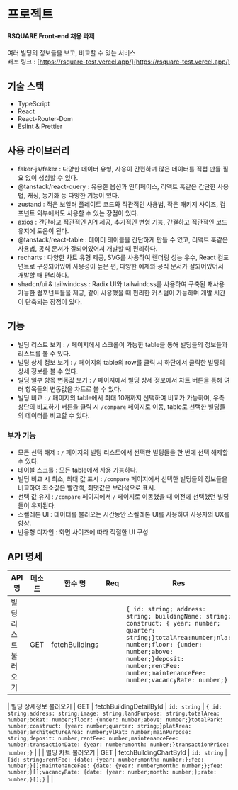 # 프로젝트

#### RSQUARE Front-end 채용 과제

여러 빌딩의 정보들을 보고, 비교할 수 있는 서비스 <br />
배포 링크 : [https://rsquare-test.vercel.app/](https://rsquare-test.vercel.app/)

## 기술 스택

- TypeScript
- React
- React-Router-Dom
- Eslint & Prettier

## 사용 라이브러리

- faker-js/faker : 다양한 데이터 유형, 사용이 간편하며 많은 데이터를 직접 만들 필요 없이 생성할 수 있다.
- @tanstack/react-query : 유용한 옵션과 인터페이스, 리액트 훅같은 간단한 사용법, 캐싱, 동기화 등 다양한 기능이 있다.
- zustand : 적은 보일러 플레이트 코드와 직관적인 사용법, 작은 패키지 사이즈, 컴포넌트 외부에서도 사용할 수 있는 장점이 있다.
- axios : 간단하고 직관적인 API 제공, 추가적인 변형 기능, 간결하고 직관적인 코드 유지에 도움이 된다.
- @tanstack/react-table : 데이터 테이블을 간단하게 만들 수 있고, 리액트 훅같은 사용법, 공식 문서가 잘되어있어서 개발할 때 편리하다.
- recharts : 다양한 차트 유형 제공, SVG를 사용하여 렌더링 성능 우수, React 컴포넌트로 구성되어있어 사용성이 높은 편, 다양한 예제와 공식 문서가 잘되어있어서 개발할 때 편리하다.
- shadcn/ui & tailwindcss : Radix UI와 tailwindcss를 사용하여 구축된 재사용 가능한 컴포넌트들을 제공, 같이 사용했을 때 편리한 커스텀이 가능하며 개발 시간이 단축되는 장점이 있다.

## 기능

- 빌딩 리스트 보기 : `/` 페이지에서 스크롤이 가능한 table을 통해 빌딩들의 정보들과 리스트를 볼 수 있다.
- 빌딩 상세 정보 보기 : `/` 페이지의 table의 row를 클릭 시 하단에서 클릭한 빌딩의 상세 정보를 볼 수 있다.
- 빌딩 일부 항목 변동값 보기 : `/` 페이지에서 빌딩 상세 정보에서 차트 버튼을 통해 여러 항목들의 변동값을 차트로 볼 수 있다.
- 빌딩 비교 : `/` 페이지의 table에서 최대 10개까지 선택하여 비교가 가능하며, 우측 상단의 비교하기 버튼을 클릭 시 `/compare` 페이지로 이동, table로 선택한 빌딩들의 데이터를 비교할 수 있다.

### 부가 기능

- 모든 선택 해제 : `/` 페이지의 빌딩 리스트에서 선택한 빌딩들을 한 번에 선택 해제할 수 있다.
- 테이블 스크롤 : 모든 table에서 사용 가능하다.
- 빌딩 비교 시 최소, 최대 값 표시 : `/compare` 페이지에서 선택한 빌딩들의 정보들을 비교하여 최소값은 빨간색, 최댓값은 보라색으로 표시.
- 선택 값 유지 : `/compare` 페이지에서 `/` 페이지로 이동했을 때 이전에 선택했던 빌딩들이 유지된다.
- 스켈레톤 UI : 데이터를 불러오는 시간동안 스켈레톤 UI를 사용하여 사용자의 UX를 향상.
- 반응형 디자인 : 화면 사이즈에 따라 적절한 UI 구성

## API 명세

| API 명               | 메소드 | 함수 명        | Req | Res                                                                                                                                                                                                                                               | 비고 |
| -------------------- | ------ | -------------- | --- | ------------------------------------------------------------------------------------------------------------------------------------------------------------------------------------------------------------------------------------------------- | ---- |
| 빌딩 리스트 불러오기 | GET    | fetchBuildings |     | `{ id: string; address: string; buildingName: string; construct: { year: number; quarter: string;}totalArea:number;nla: number;floor: {under: number;above: number;}deposit: number;rentFee: number;maintenanceFee: number;vacancyRate: number;}` |      |

| 빌딩 상세정보 불러오기 | GET | fetchBuildingDetailById | `id: string` | `{ id: string;address: string;image: string;landPurpose: string;totalArea: number;bcRat: number;floor: {under: number;above: number;}totalPark: number;construct: {year: number;quarter: string;}platArea: number;architectureArea: number;vlRat: number;mainPurpose: string;deposit: number;rentFee: number;maintenanceFee: number;transactionDate: {year: number;month: number;}transactionPrice: number;}` | |
| 빌딩 차트 불러오기 | GET | fetchBuildingChartById | `id: string` | `{id: string;rentFee: {date: {year: number;month: number;};fee: number;}[];maintenanceFee: {date: {year: number;month: number;};fee: number;}[];vacancyRate: {date: {year: number;month: number;};rate: number;}[];}` | |
